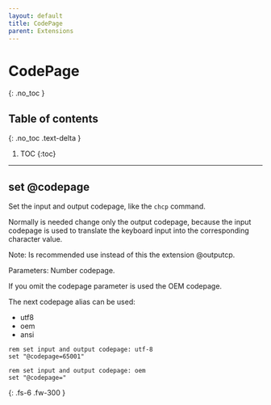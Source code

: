 ```yaml
---
layout: default
title: CodePage
parent: Extensions
---
```


# CodePage
{: .no_toc }

## Table of contents
{: .no_toc .text-delta }

1. TOC
{:toc}

---

## set @codepage
Set the input and output codepage, like the `chcp` command.

Normally is needed change only the output codepage, because the input codepage is used to translate the keyboard input into the corresponding character value.

Note: Is recommended use instead of this the extension @outputcp.

Parameters: Number codepage.

If you omit the codepage parameter is used the OEM codepage.

The next codepage alias can be used:

- utf8
- oem
- ansi

```
rem set input and output codepage: utf-8
set "@codepage=65001"

rem set input and output codepage: oem
set "@codepage="
```

{: .fs-6 .fw-300 }
